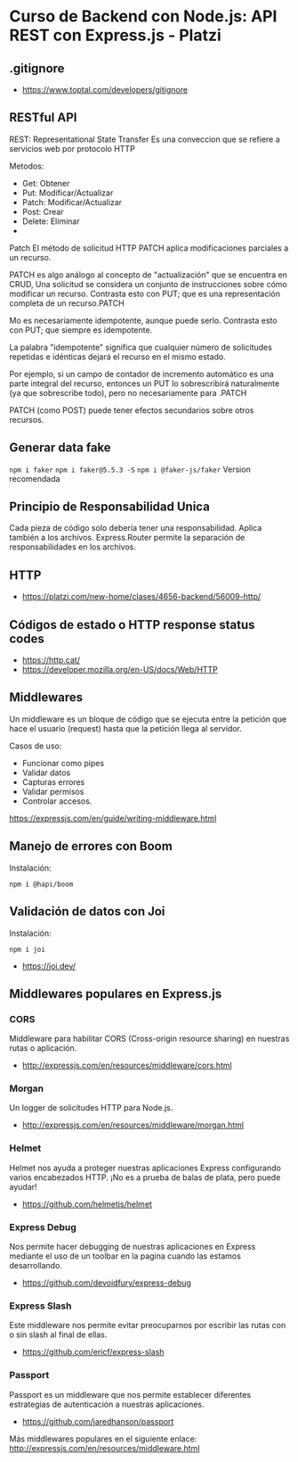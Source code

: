 # Curso de Backend con Node.js: API REST con Express.js - Platzi

## .gitignore

- https://www.toptal.com/developers/gitignore


## RESTful API

REST: Representational State Transfer
Es una conveccion que se refiere a servicios web por protocolo HTTP

Metodos:

- Get: Obtener
- Put: Modificar/Actualizar
- Patch: Modificar/Actualizar
- Post: Crear
- Delete: Eliminar
- 
Patch
El método de solicitud HTTP PATCH aplica modificaciones parciales a un recurso.

PATCH es algo análogo al concepto de "actualización" que se encuentra en CRUD, Una solicitud se considera un conjunto de instrucciones sobre cómo modificar un recurso. Contrasta esto con PUT; que es una representación completa de un recurso.PATCH

Mo es necesariamente idempotente, aunque puede serlo. Contrasta esto con PUT; que siempre es idempotente.

La palabra "idempotente" significa que cualquier número de solicitudes repetidas e idénticas dejará el recurso en el mismo estado.

Por ejemplo, si un campo de contador de incremento automático es una parte integral del recurso, entonces un PUT lo sobrescribirá naturalmente (ya que sobrescribe todo), pero no necesariamente para .PATCH

PATCH (como POST) puede tener efectos secundarios sobre otros recursos.

## Generar data fake

  ```npm i faker```
  ```npm i faker@5.5.3 -S```
  ```npm i @faker-js/faker``` Version recomendada

## Principio de Responsabilidad Unica

Cada pieza de código solo debería tener una responsabilidad.
Aplica también a los archivos.
Express.Router permite la separación de responsabilidades en los archivos.

## HTTP

- https://platzi.com/new-home/clases/4656-backend/56009-http/

##  Códigos de estado o HTTP response status codes

- https://http.cat/
- https://developer.mozilla.org/en-US/docs/Web/HTTP

## Middlewares

Un middleware es un bloque de código que se ejecuta entre la petición que hace el usuario (request) hasta que la petición llega al servidor.

Casos de uso:
- Funcionar como pipes
- Validar datos
- Capturas errores
- Validar permisos
- Controlar accesos.

https://expressjs.com/en/guide/writing-middleware.html


## Manejo de errores con Boom

Instalación:

  ```npm i @hapi/boom```

## Validación de datos con Joi

Instalación:

  ```npm i joi```

  - https://joi.dev/


## Middlewares populares en Express.js

### CORS

Middleware para habilitar CORS (Cross-origin resource sharing) en nuestras rutas o aplicación. 
- http://expressjs.com/en/resources/middleware/cors.html

### Morgan

Un logger de solicitudes HTTP para Node.js. 
- http://expressjs.com/en/resources/middleware/morgan.html

### Helmet

Helmet nos ayuda a proteger nuestras aplicaciones Express configurando varios encabezados HTTP. ¡No es a prueba de balas de plata, pero puede ayudar! 
- https://github.com/helmetjs/helmet

### Express Debug
 
Nos permite hacer debugging de nuestras aplicaciones en Express mediante el uso de un toolbar en la pagina cuando las estamos desarrollando. 
- https://github.com/devoidfury/express-debug

### Express Slash

Este middleware nos permite evitar preocuparnos por escribir las rutas con o sin slash al final de ellas. 
- https://github.com/ericf/express-slash

### Passport

Passport es un middleware que nos permite establecer diferentes estrategias de autenticación a nuestras aplicaciones. 
- https://github.com/jaredhanson/passport

Más middlewares populares en el siguiente enlace: http://expressjs.com/en/resources/middleware.html
